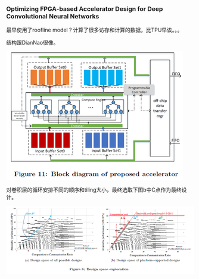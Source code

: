 ### Optimizing FPGA-based Accelerator Design for Deep Convolutional Neural Networks

最早使用了roofline model？计算了很多访存和计算的数据，比TPU早诶。。。

结构跟DianNao很像。

![Architecture](./1.PNG)

对卷积层的循环安排不同的顺序和tiling大小，最终选取下图b中C点作为最终设计。

![Design Exploration](./2.PNG)
